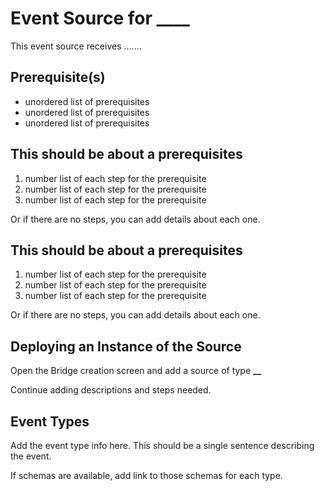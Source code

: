 # Event Source for **\_\_\_\_**

This event source receives .......

## Prerequisite(s)

- unordered list of prerequisites
- unordered list of prerequisites
- unordered list of prerequisites

## This should be about a prerequisites

1. number list of each step for the prerequisite
2. number list of each step for the prerequisite
3. number list of each step for the prerequisite

Or if there are no steps, you can add details about each one.

## This should be about a prerequisites

1. number list of each step for the prerequisite
2. number list of each step for the prerequisite
3. number list of each step for the prerequisite

Or if there are no steps, you can add details about each one.

## Deploying an Instance of the Source

Open the Bridge creation screen and add a source of type **\_\_**

Continue adding descriptions and steps needed.

## Event Types

Add the event type info here. This should be a single sentence describing the event.

If schemas are available, add link to those schemas for each type.
